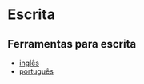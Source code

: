 Escrita
=========

Ferramentas para escrita
------------------------
* [inglês](/wiki/escrita/ferramentas/en)
* [português](/wiki/escrita/ferramentas/pt)
